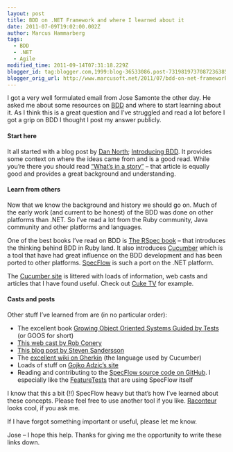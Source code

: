 ```yaml
---
layout: post
title: BDD on .NET Framework and where I learned about it
date: 2011-07-09T19:02:00.002Z
author: Marcus Hammarberg
tags:
  - BDD
  - .NET
  - Agile
modified_time: 2011-09-14T07:31:18.229Z
blogger_id: tag:blogger.com,1999:blog-36533086.post-7319819737087236385
blogger_orig_url: http://www.marcusoft.net/2011/07/bdd-on-net-framework-and-where-i-learnt.html
---
```




I got a very well formulated email from Jose Samonte the other day. He
asked me about some resources on
<a href="http://en.wikipedia.org/wiki/Behavior_Driven_Development"
target="_blank">BDD</a> and where to start learning about it. As I think
this is a great question and I’ve struggled and read a lot before I got
a grip on BDD I thought I post my answer publicly.

#### Start here

It all started with a blog post by
<a href="http://dannorth.net" target="_blank">Dan North</a>;
<a href="http://dannorth.net/introducing-bdd"
target="_blank">Introducing BDD</a>. It provides some context on where
the ideas came from and is a good read. While you’re there you should
read
<a href="http://dannorth.net/whats-in-a-story" target="_blank">“What’s
in a story”</a> – that article is equally good and provides a great
background and understanding.

#### Learn from others

Now that we know the background and history we should go on. Much of the
early work (and current to be honest) of the BDD was done on other
platforms than .NET. So I’ve read a lot from the Ruby community, Java
community and other platforms and languages.

One of the best books I’ve read on BDD is
<a href="http://www.pragprog.com/titles/achbd" target="_blank">The RSpec
book</a> – that introduces the thinking behind BDD in Ruby land. It also
introduces <a href="http://cukes.info" target="_blank">Cucumber</a>
which is a tool that have had great influence on the BDD development and
has been ported to other platforms.
<a href="http://www.specflow.org" target="_blank">SpecFlow</a> is such a
port on the .NET platform.

The <a href="http://cukes.info/" target="_blank">Cucumber site</a> is
littered with loads of information, web casts and articles that I have
found useful. Check out
<a href="http://www.teachmetocode.com/screencasts/" target="_blank">Cuke
TV</a> for example.

#### Casts and posts

Other stuff I’ve learned from are (in no particular order):

- The excellent book
    <a href="http://www.growing-object-oriented-software.com"
    target="_blank">Growing Object Oriented Systems Guided by Tests</a>
    (or GOOS for short)
- <a href="http://specflow.org/specflow/screencast.aspx"
    target="_blank">This web cast by Rob Conery</a>
- <a
    href="http://blog.stevensanderson.com/2010/03/03/behavior-driven-development-bdd-with-specflow-and-aspnet-mvc/"
    target="_blank">This blog post by Steven Sandersson</a>
- The <a href="https://github.com/cucumber/cucumber/wiki/Gherkin"
    target="_blank">excellent wiki on Gherkin</a> (the language used by
    Cucumber)
- Loads of stuff on
    <a href="http://gojko.net" target="_blank">Gojko Adzic’s site</a>
- Reading and contributing to the
    <a href="https://github.com/techtalk/SpecFlow/" target="_blank">SpecFlow
    source code on GitHub</a>. I especially like the
    <a href="https://github.com/techtalk/SpecFlow/Tests/FeatureTests"
    target="_blank">FeatureTests</a> that are using SpecFlow itself

I know that this a bit (!!) SpecFlow heavy but that’s how I’ve learned
about these concepts. Please feel free to use another tool if you like.
<a href="http://raconteur.github.com/" target="_blank">Raconteur</a>
looks cool, if you ask me.

If I have forgot something important or useful, please let me know.

Jose – I hope this help. Thanks for giving me the opportunity to write
these links down.
